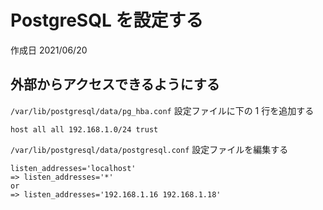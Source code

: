 # PostgreSQL を設定する

作成日 2021/06/20

## 外部からアクセスできるようにする

`/var/lib/postgresql/data/pg_hba.conf` 設定ファイルに下の 1 行を追加する

```text
host all all 192.168.1.0/24 trust
```

`/var/lib/postgresql/data/postgresql.conf` 設定ファイルを編集する

```text
listen_addresses='localhost'
=> listen_addresses='*'
or
=> listen_addresses='192.168.1.16 192.168.1.18'
```
